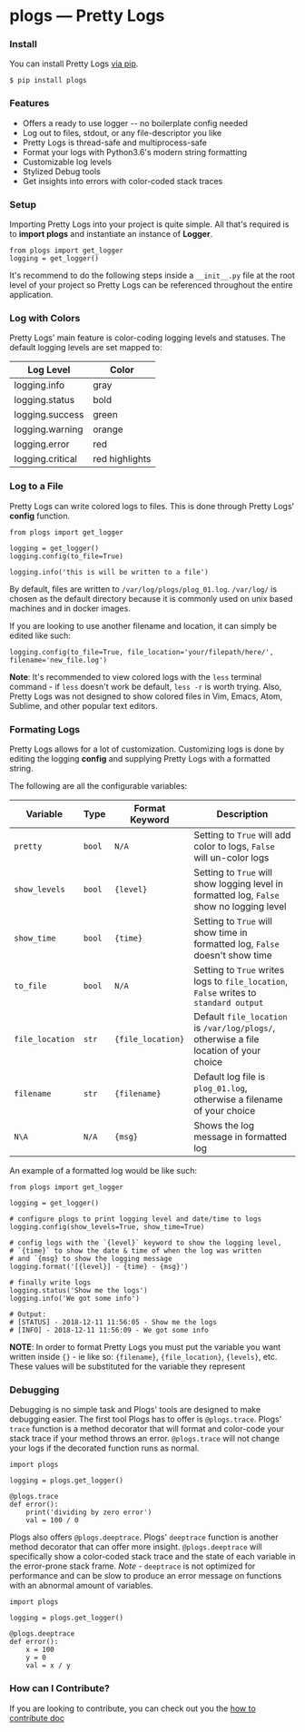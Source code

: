 # plogs — Pretty Logs


### Install
You can install Pretty Logs [via pip](https://pypi.org/project/plogs/).

```
$ pip install plogs
```

### Features
- Offers a ready to use logger -- no boilerplate config needed
- Log out to files, stdout, or any file-descriptor you like
- Pretty Logs is thread-safe and multiprocess-safe
- Format your logs with Python3.6's modern string formatting
- Customizable log levels
- Stylized Debug tools
- Get insights into errors with color-coded stack traces


### Setup

Importing Pretty Logs into your project is quite simple. All that's required is to <b>import plogs</b> and instantiate an instance of <b>Logger</b>.

```python3
from plogs import get_logger
logging = get_logger()
```

It's recommend to do the following steps inside a `__init__.py` file at the root level of your project so Pretty Logs can be referenced throughout the entire application.


### Log with Colors

Pretty Logs' main feature is color-coding logging levels and statuses. The default logging levels are set mapped to:

| Log Level | Color |
| --- | --- |
| logging.info| gray |
| logging.status | bold |
| logging.success | green |
| logging.warning | orange |
| logging.error | red |
| logging.critical | red highlights |


### Log to a File
Pretty Logs can write colored logs to files. This is done through Pretty Logs' <b>config</b> function.

```python3
from plogs import get_logger

logging = get_logger()
logging.config(to_file=True)

logging.info('this is will be written to a file')
```

By default, files are written to `/var/log/plogs/plog_01.log`. `/var/log/` is chosen as the default directory because it is commonly used on unix based machines and in
docker images.

If you are looking to use another filename and location, it can simply be edited like such:

```python3
logging.config(to_file=True, file_location='your/filepath/here/', filename='new_file.log')
```

<b>Note</b>: It's recommended to view colored logs with the `less` terminal command - if `less` doesn't work be default, `less -r` is worth trying. Also, Pretty Logs
was not designed to show colored files in Vim, Emacs, Atom, Sublime, and other popular text editors.



### Formating Logs

Pretty Logs allows for a lot of customization. Customizing logs is done by editing the logging <b>config</b> and supplying Pretty Logs with a formatted string.

The following are all the configurable variables:


| Variable | Type | Format Keyword | Description |
| --- | --- | --- | --- |
| `pretty` | `bool` | `N/A` | Setting to `True` will add color to logs, `False` will un-color logs |
| `show_levels` | `bool` | `{level}` | Setting to `True` will show logging level in formatted log, `False` show no logging level |
| `show_time` | `bool` | `{time}` | Setting to `True` will show time in formatted log, `False` doesn't show time |
| `to_file` | `bool` | `N/A` | Setting to `True` writes logs to `file_location`, `False` writes to `standard output` |
| `file_location` | `str`  | `{file_location}` | Default `file_location` is `/var/log/plogs/`, otherwise a file location of your choice |
| `filename` | `str`  | `{filename}` | Default log file is `plog_01.log`, otherwise a filename of your choice |
| `N\A` | `N/A` | `{msg}` | Shows the log message in formatted log |


An example of a formatted log would be like such:

```python3
from plogs import get_logger

logging = get_logger()

# configure plogs to print logging level and date/time to logs
logging.config(show_levels=True, show_time=True)

# config logs with the `{level}` keyword to show the logging level,
# `{time}` to show the date & time of when the log was written
# and `{msg} to show the logging message
logging.format('[{level}] - {time} - {msg}')

# finally write logs
logging.status('Show me the logs')
logging.info('We got some info')

# Output:
# [STATUS] - 2018-12-11 11:56:05 - Show me the logs
# [INFO] - 2018-12-11 11:56:09 - We got some info
```

<b>NOTE</b>: In order to format Pretty Logs you must put the variable you want written inside `{}` - ie like so: `{filename}`, `{file_location}`, `{levels}`, etc.
These values will be substituted for the variable they represent


### Debugging

Debugging is no simple task and Plogs' tools are designed to make debugging easier. The first tool Plogs has to offer is
`@plogs.trace`. Plogs' `trace` function is a method decorator that will format and color-code your stack trace if your method
throws an error. `@plogs.trace` will not change your logs if the decorated function runs as normal.

```python3
import plogs

logging = plogs.get_logger()

@plogs.trace
def error():
    print('dividing by zero error')
    val = 100 / 0
```

Plogs also offers `@plogs.deeptrace`. Plogs' `deeptrace` function is another method decorator that can offer more insight.
`@plogs.deeptrace` will specifically show a color-coded stack trace and the state of each variable in the error-prone
stack frame. *Note* - `deeptrace` is not optimized for performance and can be slow to produce an error
message on functions with an abnormal amount of variables.

```python3
import plogs

logging = plogs.get_logger()

@plogs.deeptrace
def error():
    x = 100
    y = 0
    val = x / y
```


### How can I Contribute?
If you are looking to contribute, you can check out you the [how to contribute doc](https://github.com/11/plogs/blob/master/docs/contribute.md)
